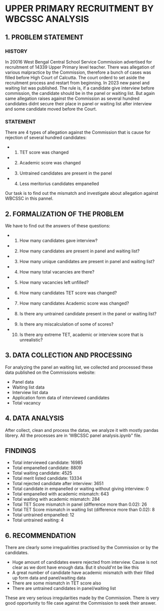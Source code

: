 # UPPER PRIMARY RECRUITMENT BY WBCSSC ANALYSIS

## 1. PROBLEM STATEMENT

### HISTORY
In 20016 West Bengal Central School Service Commission advertised for recruitment of 14339 Upper Primary level teacher. There was allegation of various malpractice by the Commission, therefore a bunch of cases was filled before High Court of Calcutta. The court orderd to set aside the recruitment process and restart from beginning. In 2023 new panel and waiting list was published. The rule is, if a candidate give interview before commission, the candidate should be in the panel or waiting list. But again same allegation raises against the Commission as several hundred candidates didnt secure their place in panel or waiting list after interview and some candidate moved before the Court.

### STATEMENT
There are 4 types of allegation against the Commission that is cause for rejection of several hundred candidates:
* 1. TET score was changed
* 2. Academic score was changed
* 3. Untrained candidates are present in the panel
* 4. Less meritorius candidates empanelled

Our task is to find out the mismatch and investigate about allegation against WBCSSC in this pannel.

## 2. FORMALIZATION OF THE PROBLEM
We have to find out the answers of these questions:
* 1. How many candidates gave interview?
* 2. How many candidates are present in panel and waiting list?
* 3. How many unique candidates are present in panel and waiting list?
* 4. How many total vacancies are there?
* 5. How many vacancies left unfilled?
* 6. How many candidates TET score was changed?
* 7. How many candidates Academic score was changed?
* 8. Is there any untrained candidate present in the panel or waiting list?
* 9. Is there any miscalculation of some of scores?
* 10. Is there any extreme TET, academic or interview score that is unrealistic?

## 3. DATA COLLECTION AND PROCESSING
For analyzing the panel an waiting list, we collected and processed these data published on the Commissions website:
* Panel data
* Waiting list data
* Interview list data
* Application form data of interviewed candidates
* Total vacancy

## 4. DATA ANALYSIS
After collect, clean and process the datas, we analyze it with mostly pandas librery. All the processes are in 'WBCSSC panel analysis.ipynb" file.

## FINDINGS
* Total interviewed candidate: 16985
* Total empanelled candidate: 8809
* Total waiting candidate: 4525
* Total merit listed candidate: 13334
* Total rejected candidate after interview: 3651
* Total candidate in empanelled or waiting without giving interview: 0
* Total empanelled with academic mismatch: 643
* Total waiting with academic mismatch: 284
* Total TET Score mismatch in panel (difference more than 0.02): 26
* Total TET Score mismatch in waiting list (difference more than 0.02): 8
* Total untrained empanelled: 12
* Total untrained waiting: 4

## 6. RECOMMENDATION
There are clearly some irregualirities practised by the Commission or by the candidates.
* Huge amount of candidates ewere rejected from interview. Cause is not clear as we dont have enough data. But it should'nt be like this
* A great number of candidate have academic mismatch with their filled up form data and panel/waiting data
* There are some mismatch in TET score also
* There are untrained candidates in panel/waiting list

These are very serious irregularities made by the Commission. There is very good opportunity to file case against the Commission to seek their answer.